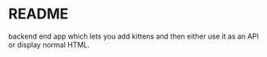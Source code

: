 # README

backend end app which lets you add kittens and then either use it as an API or display normal HTML.
